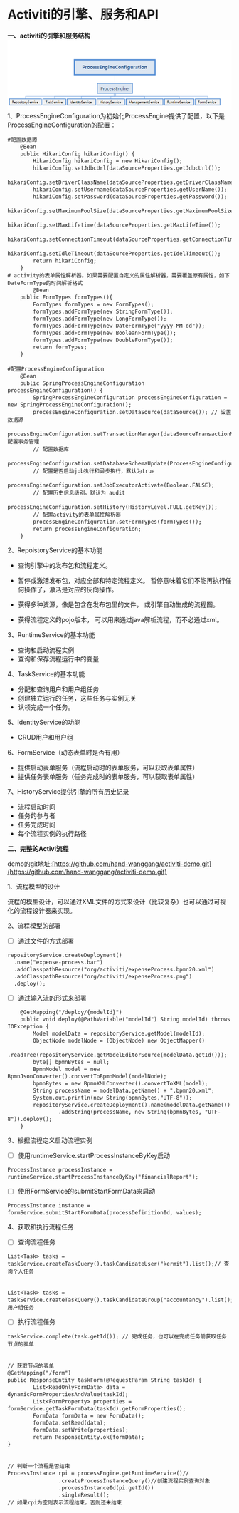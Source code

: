 # Activiti的引擎、服务和API

**一、activiti的引擎和服务结构**![](/assets/import-engine-1.png)1、ProcessEngineConfiguration为初始化ProcessEngine提供了配置，以下是ProcessEngineConfiguration的配置：

```
#配置数据源
    @Bean
    public HikariConfig hikariConfig() {
        HikariConfig hikariConfig = new HikariConfig();
        hikariConfig.setJdbcUrl(dataSourceProperties.getJdbcUrl());
        hikariConfig.setDriverClassName(dataSourceProperties.getDriverClassName());
        hikariConfig.setUsername(dataSourceProperties.getUserName());
        hikariConfig.setPassword(dataSourceProperties.getPassword());
        hikariConfig.setMaximumPoolSize(dataSourceProperties.getMaximumPoolSize());
        hikariConfig.setMaxLifetime(dataSourceProperties.getMaxLifeTime());
        hikariConfig.setConnectionTimeout(dataSourceProperties.getConnectionTimeout());
        hikariConfig.setIdleTimeout(dataSourceProperties.getIdelTimeout());
        return hikariConfig;
    }
# activity的表单属性解析器。如果需要配置自定义的属性解析器，需要覆盖原有属性，如下DateFormType的时间解析格式    
        @Bean
    public FormTypes formTypes(){
        FormTypes formTypes = new FormTypes();
        formTypes.addFormType(new StringFormType());
        formTypes.addFormType(new LongFormType());
        formTypes.addFormType(new DateFormType("yyyy-MM-dd"));
        formTypes.addFormType(new BooleanFormType());
        formTypes.addFormType(new DoubleFormType());
        return formTypes;
    }

#配置ProcessEngineConfiguration    
    @Bean
    public SpringProcessEngineConfiguration processEngineConfiguration() {
        SpringProcessEngineConfiguration processEngineConfiguration = new SpringProcessEngineConfiguration();
        processEngineConfiguration.setDataSource(dataSource()); // 设置数据源
        processEngineConfiguration.setTransactionManager(dataSourceTransactionManager());// 配置事务管理
        // 配置数据库
        processEngineConfiguration.setDatabaseSchemaUpdate(ProcessEngineConfiguration.DB_SCHEMA_UPDATE_TRUE);
        // 配置是否启动job执行和异步执行，默认为true
        processEngineConfiguration.setJobExecutorActivate(Boolean.FALSE);
        // 配置历史信息级别。默认为 audit
        processEngineConfiguration.setHistory(HistoryLevel.FULL.getKey());
        // 配置activity的表单属性解析器
        processEngineConfiguration.setFormTypes(formTypes());
        return processEngineConfiguration;
    }
```

2、RepoistoryService的基本功能

* 查询引擎中的发布包和流程定义。

* 暂停或激活发布包，对应全部和特定流程定义。 暂停意味着它们不能再执行任何操作了，激活是对应的反向操作。

* 获得多种资源，像是包含在发布包里的文件， 或引擎自动生成的流程图。

* 获得流程定义的pojo版本， 可以用来通过java解析流程，而不必通过xml。

3、RuntimeService的基本功能

* 查询和启动流程实例
* 查询和保存流程运行中的变量

4、TaskService的基本功能

* 分配和查询用户和用户组任务
* 创建独立运行的任务，这些任务与实例无关
* 认领完成一个任务。

5、IdentityService的功能

* CRUD用户和用户组

6、FormService（动态表单时是否有用）

* 提供启动表单服务（流程启动时的表单服务，可以获取表单属性）
* 提供任务表单服务（任务完成时的表单服务，可以获取表单属性）

7、HistoryService提供引擎的所有历史记录

* 流程启动时间
* 任务的参与者
* 任务完成时间
* 每个流程实例的执行路径

**二、完整的Activi流程**

demo的git地址:[https://github.com/hand-wanggang/activiti-demo.git](https://github.com/hand-wanggang/activiti-demo.git)

1、流程模型的设计

流程的模型设计，可以通过XML文件的方式来设计（比较复杂）也可以通过可视化的流程设计器来实现。

2、流程模型的部署

* [ ] 通过文件的方式部署

```
repositoryService.createDeployment()
  .name("expense-process.bar")
  .addClasspathResource("org/activiti/expenseProcess.bpmn20.xml")
  .addClasspathResource("org/activiti/expenseProcess.png")
  .deploy();
```

* [ ] 通过输入流的形式来部署

```
    @GetMapping("/deploy/{modelId}")
    public void deploy(@PathVariable("modelId") String modelId) throws IOException {
        Model modelData = repositoryService.getModel(modelId);
        ObjectNode modelNode = (ObjectNode) new ObjectMapper()
                .readTree(repositoryService.getModelEditorSource(modelData.getId()));
        byte[] bpmnBytes = null;
        BpmnModel model = new BpmnJsonConverter().convertToBpmnModel(modelNode);
        bpmnBytes = new BpmnXMLConverter().convertToXML(model);
        String processName = modelData.getName() + ".bpmn20.xml";
        System.out.println(new String(bpmnBytes,"UTF-8"));
        repositoryService.createDeployment().name(modelData.getName())
                .addString(processName, new String(bpmnBytes, "UTF-8")).deploy();
    }
```

3、根据流程定义启动流程实例

* [ ] 使用runtimeService.startProcessInstanceByKey启动

```
ProcessInstance processInstance = runtimeService.startProcessInstanceByKey("financialReport");
```

* [ ] 使用FormService的submitStartFormData来启动

```
ProcessInstance instance = formService.submitStartFormData(processDefinitionId, values);
```

4、获取和执行流程任务

* [ ] 查询流程任务

```
List<Task> tasks = taskService.createTaskQuery().taskCandidateUser("kermit").list();// 查询个人任务


List<Task> tasks = taskService.createTaskQuery().taskCandidateGroup("accountancy").list();// 用户组任务
```

* [ ] 执行流程任务

```
taskService.complete(task.getId()); // 完成任务，也可以在完成任务前获取任务节点的表单


// 获取节点的表单
@GetMapping("/form")
public ResponseEntity taskForm(@RequestParam String taskId) {
        List<ReadOnlyFormData> data = dynamicFormPropertiesAndValue(taskId);
        List<FormProperty> properties = formService.getTaskFormData(taskId).getFormProperties();
        FormData formData = new FormData();
        formData.setRead(data);
        formData.setWrite(properties);
        return ResponseEntity.ok(formData);
}


// 判断一个流程是否结束
ProcessInstance rpi = processEngine.getRuntimeService()//
                .createProcessInstanceQuery()//创建流程实例查询对象
                .processInstanceId(pi.getId())
                .singleResult();
// 如果rpi为空则表示流程结束，否则还未结束
```



